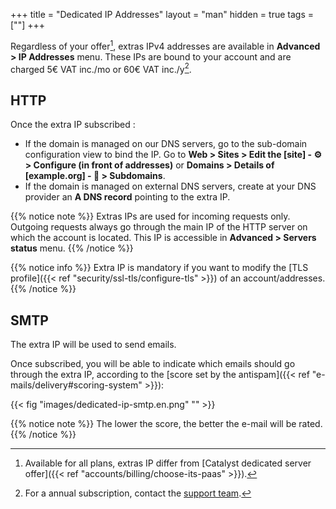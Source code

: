 +++
title = "Dedicated IP Addresses"
layout = "man"
hidden = true
tags = [""]
+++

Regardless of your offer[^1], extras IPv4 addresses are available in **Advanced > IP Addresses** menu. These IPs are bound to your account and are charged 5€ VAT inc./mo or 60€ VAT inc./y[^2].

## HTTP

Once the extra IP subscribed :

- If the domain is managed on our DNS servers, go to the sub-domain configuration view to bind the IP. Go to **Web > Sites > Edit the [site] - ⚙️ > Configure (in front of addresses)** or **Domains > Details of [example.org] - 🔎 > Subdomains**.
- If the domain is managed on external DNS servers, create at your DNS provider an **A DNS record** pointing to the extra IP.

{{% notice note %}}
Extras IPs are used for incoming requests only. Outgoing requests always go through the main IP of the HTTP server on which the account is located. This IP is accessible in **Advanced > Servers status** menu.
{{% /notice %}}

{{% notice info %}}
Extra IP is mandatory if you want to modify the [TLS profile]({{< ref "security/ssl-tls/configure-tls" >}}) of an account/addresses.
{{% /notice %}}

## SMTP

The extra IP will be used to send emails.

Once subscribed, you will be able to indicate which emails should go through the extra IP, according to the [score set by the antispam]({{< ref "e-mails/delivery#scoring-system" >}}):

{{< fig "images/dedicated-ip-smtp.en.png" "" >}}

{{% notice note %}}
The lower the score, the better the e-mail will be rated.
{{% /notice %}}

[^1]: Available for all plans, extras IP differ from [Catalyst dedicated server offer]({{< ref "accounts/billing/choose-its-paas" >}}).
[^2]: For a annual subscription, contact the [support team](https://admin.alwaysdata.com/support/add).
